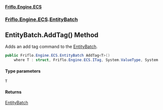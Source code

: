 #### [Friflo.Engine.ECS](index.md#'index')
### [Friflo.Engine.ECS](Friflo.Engine.ECS.md#'Friflo.Engine.ECS').[EntityBatch](EntityBatch.md#'Friflo.Engine.ECS.EntityBatch')

## EntityBatch.AddTag<T>() Method

Adds an add tag command to the [EntityBatch](EntityBatch.md#'Friflo.Engine.ECS.EntityBatch').

```csharp
public Friflo.Engine.ECS.EntityBatch AddTag<T>()
    where T : struct, Friflo.Engine.ECS.ITag, System.ValueType, System.ValueType;
```
#### Type parameters

<a name='Friflo.Engine.ECS.EntityBatch.AddTag_T_().T'></a>

`T`

#### Returns
[EntityBatch](EntityBatch.md#'Friflo.Engine.ECS.EntityBatch')